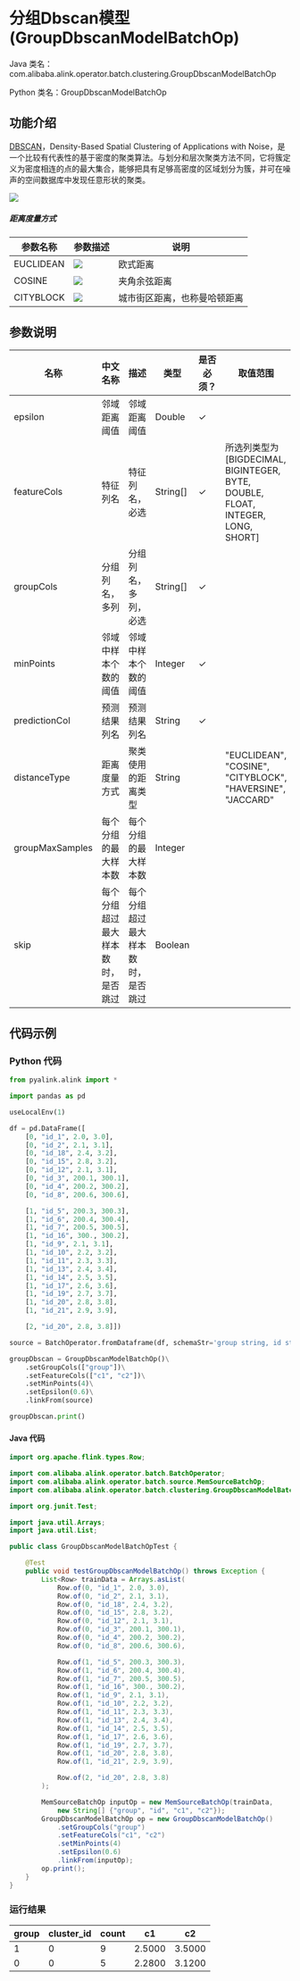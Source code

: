 # 分组Dbscan模型 (GroupDbscanModelBatchOp)
Java 类名：com.alibaba.alink.operator.batch.clustering.GroupDbscanModelBatchOp

Python 类名：GroupDbscanModelBatchOp


## 功能介绍

[DBSCAN](https://en.wikipedia.org/wiki/DBSCAN)，Density-Based Spatial Clustering of Applications with Noise，是一个比较有代表性的基于密度的聚类算法。与划分和层次聚类方法不同，它将簇定义为密度相连的点的最大集合，能够把具有足够高密度的区域划分为簇，并可在噪声的空间数据库中发现任意形状的聚类。

![](https://cdn.nlark.com/lark/0/2018/png/18345/1542600186110-148173c0-c424-4235-af57-415f2168f07a.png#alt=1042406-20161222112847323-1346197243.png)

##### 距离度量方式
| 参数名称 | 参数描述 | 说明 |
| --- | --- | --- |
| EUCLIDEAN | ![](https://zos.alipayobjects.com/rmsportal/yVXAleRfvuwhJWJ.png#alt=image) | 欧式距离 |
| COSINE | ![](https://zos.alipayobjects.com/rmsportal/nmYGZXRGLqpQhbX.png#alt=image) | 夹角余弦距离 |
| CITYBLOCK | ![](https://zos.alipayobjects.com/rmsportal/jkApzArpNWDJFbV.png#alt=image) | 城市街区距离，也称曼哈顿距离 |

## 参数说明
| 名称 | 中文名称 | 描述 | 类型 | 是否必须？ | 取值范围 | 默认值 |
| --- | --- | --- | --- | --- | --- | --- |
| epsilon | 邻域距离阈值 | 邻域距离阈值 | Double | ✓ |  |  |
| featureCols | 特征列名 | 特征列名，必选 | String[] | ✓ | 所选列类型为 [BIGDECIMAL, BIGINTEGER, BYTE, DOUBLE, FLOAT, INTEGER, LONG, SHORT] |  |
| groupCols | 分组列名，多列 | 分组列名，多列，必选 | String[] | ✓ |  |  |
| minPoints | 邻域中样本个数的阈值 | 邻域中样本个数的阈值 | Integer | ✓ |  |  |
| predictionCol | 预测结果列名 | 预测结果列名 | String | ✓ |  |  |
| distanceType | 距离度量方式 | 聚类使用的距离类型 | String |  | "EUCLIDEAN", "COSINE", "CITYBLOCK", "HAVERSINE", "JACCARD" | "EUCLIDEAN" |
| groupMaxSamples | 每个分组的最大样本数 | 每个分组的最大样本数 | Integer |  |  | 2147483647 |
| skip | 每个分组超过最大样本数时，是否跳过 | 每个分组超过最大样本数时，是否跳过 | Boolean |  |  | false |


## 代码示例
### Python 代码
```python
from pyalink.alink import *

import pandas as pd

useLocalEnv(1)

df = pd.DataFrame([
    [0, "id_1", 2.0, 3.0],
    [0, "id_2", 2.1, 3.1],
    [0, "id_18", 2.4, 3.2],
    [0, "id_15", 2.8, 3.2],
    [0, "id_12", 2.1, 3.1],
    [0, "id_3", 200.1, 300.1],
    [0, "id_4", 200.2, 300.2],
    [0, "id_8", 200.6, 300.6],

    [1, "id_5", 200.3, 300.3],
    [1, "id_6", 200.4, 300.4],
    [1, "id_7", 200.5, 300.5],
    [1, "id_16", 300., 300.2],
    [1, "id_9", 2.1, 3.1],
    [1, "id_10", 2.2, 3.2],
    [1, "id_11", 2.3, 3.3],
    [1, "id_13", 2.4, 3.4],
    [1, "id_14", 2.5, 3.5],
    [1, "id_17", 2.6, 3.6],
    [1, "id_19", 2.7, 3.7],
    [1, "id_20", 2.8, 3.8],
    [1, "id_21", 2.9, 3.9],

    [2, "id_20", 2.8, 3.8]])

source = BatchOperator.fromDataframe(df, schemaStr='group string, id string, c1 double, c2 double')

groupDbscan = GroupDbscanModelBatchOp()\
    .setGroupCols(["group"])\
    .setFeatureCols(["c1", "c2"])\
    .setMinPoints(4)\
    .setEpsilon(0.6)\
    .linkFrom(source)

groupDbscan.print()
```

#### Java 代码
```java
import org.apache.flink.types.Row;

import com.alibaba.alink.operator.batch.BatchOperator;
import com.alibaba.alink.operator.batch.source.MemSourceBatchOp;
import com.alibaba.alink.operator.batch.clustering.GroupDbscanModelBatchOp;

import org.junit.Test;

import java.util.Arrays;
import java.util.List;

public class GroupDbscanModelBatchOpTest {

	@Test
	public void testGroupDbscanModelBatchOp() throws Exception {
		List<Row> trainData = Arrays.asList(
			Row.of(0, "id_1", 2.0, 3.0),
			Row.of(0, "id_2", 2.1, 3.1),
			Row.of(0, "id_18", 2.4, 3.2),
			Row.of(0, "id_15", 2.8, 3.2),
			Row.of(0, "id_12", 2.1, 3.1),
			Row.of(0, "id_3", 200.1, 300.1),
			Row.of(0, "id_4", 200.2, 300.2),
			Row.of(0, "id_8", 200.6, 300.6),

			Row.of(1, "id_5", 200.3, 300.3),
			Row.of(1, "id_6", 200.4, 300.4),
			Row.of(1, "id_7", 200.5, 300.5),
			Row.of(1, "id_16", 300., 300.2),
			Row.of(1, "id_9", 2.1, 3.1),
			Row.of(1, "id_10", 2.2, 3.2),
			Row.of(1, "id_11", 2.3, 3.3),
			Row.of(1, "id_13", 2.4, 3.4),
			Row.of(1, "id_14", 2.5, 3.5),
			Row.of(1, "id_17", 2.6, 3.6),
			Row.of(1, "id_19", 2.7, 3.7),
			Row.of(1, "id_20", 2.8, 3.8),
			Row.of(1, "id_21", 2.9, 3.9),

			Row.of(2, "id_20", 2.8, 3.8)
		);

		MemSourceBatchOp inputOp = new MemSourceBatchOp(trainData,
			new String[] {"group", "id", "c1", "c2"});
		GroupDbscanModelBatchOp op = new GroupDbscanModelBatchOp()
			.setGroupCols("group")
			.setFeatureCols("c1", "c2")
			.setMinPoints(4)
			.setEpsilon(0.6)
			.linkFrom(inputOp);
		op.print();
	}
}
```

### 运行结果
group|cluster_id|count|c1|c2
-----|----------|-----|---|---
1|0|9|2.5000|3.5000
0|0|5|2.2800|3.1200

